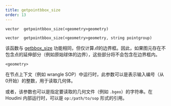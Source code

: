 ```yaml
---
title: getpointbbox_size
order: 13
---
```


`vector  getpointbbox_size(<geometry>geometry)`

`vector  getpointbbox_size(<geometry>geometry, string pointgroup)`

该函数与 [getbbox_size](./getbbox_size "返回几何体的边界框尺寸") 功能相同，但仅计算*点*的边界框。因此，如果图元存在不包含点的延伸部分（例如原始球体的边界），这些部分将不会包含在边界框内。

`<geometry>`

在节点上下文（例如 wrangle SOP）中运行时，此参数可以是表示输入编号（从0开始）的整数，用于读取几何体。

或者，该参数也可以是指定要读取的几何文件（例如 `.bgeo`）的字符串。在 Houdini 内部运行时，可以是 `op:/path/to/sop` 形式的引用。
